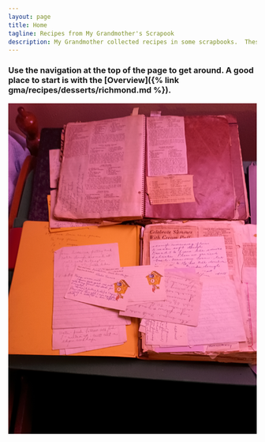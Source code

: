 ```yaml
---
layout: page
title: Home
tagline: Recipes from My Grandmother's Scrapook
description: My Grandmother collected recipes in some scrapbooks.  These included both things clipped from magazines and newspapers and things written out in longhand.
---
```

### Use the navigation at the top of the page to get around.  A good place to start is with the [Overview]({% link gma/recipes/desserts/richmond.md %}).
![Scrapbook Overview](/assets/images/general/general-001.jpg)
